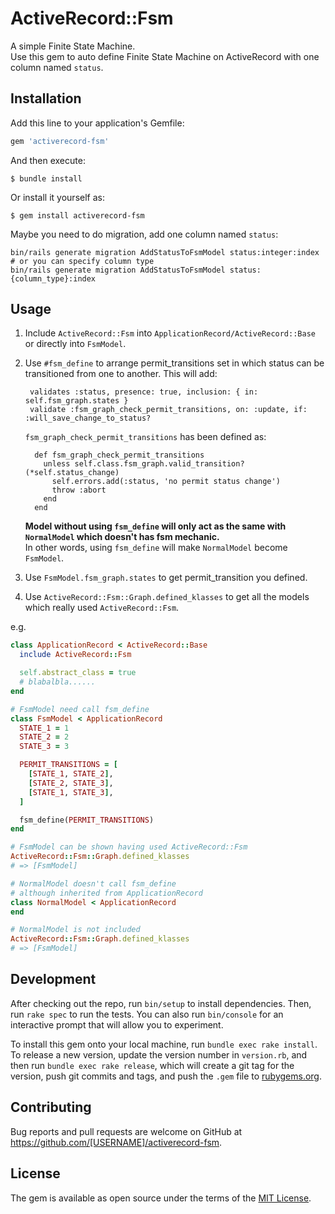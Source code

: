 # ActiveRecord::Fsm

A simple Finite State Machine.  
Use this gem to auto define Finite State Machine on ActiveRecord with one column named `status`.

## Installation

Add this line to your application's Gemfile:

```ruby
gem 'activerecord-fsm'
```

And then execute:

    $ bundle install

Or install it yourself as:

    $ gem install activerecord-fsm

Maybe you need to do migration, add one column named `status`:

    bin/rails generate migration AddStatusToFsmModel status:integer:index  
    # or you can specify column type
    bin/rails generate migration AddStatusToFsmModel status:{column_type}:index

## Usage

1. Include `ActiveRecord::Fsm` into `ApplicationRecord/ActiveRecord::Base` or directly into `FsmModel`.  
2. Use `#fsm_define` to arrange permit_transitions set in which status can be transitioned from one to another. This will add:
    
        validates :status, presence: true, inclusion: { in: self.fsm_graph.states }
        validate :fsm_graph_check_permit_transitions, on: :update, if: :will_save_change_to_status?

    `fsm_graph_check_permit_transitions` has been defined as:
    ```
      def fsm_graph_check_permit_transitions
        unless self.class.fsm_graph.valid_transition?(*self.status_change)
          self.errors.add(:status, 'no permit status change')
          throw :abort
        end
      end
    ```
    **Model without using `fsm_define` will only act as the same with `NormalModel` which doesn't has fsm mechanic.**  
    In other words, using `fsm_define` will make `NormalModel` become `FsmModel`.

3. Use `FsmModel.fsm_graph.states` to get permit_transition you defined.
4. Use `ActiveRecord::Fsm::Graph.defined_klasses` to get all the models which really used `ActiveRecord::Fsm`.

e.g.  

```ruby
class ApplicationRecord < ActiveRecord::Base
  include ActiveRecord::Fsm

  self.abstract_class = true
  # blabalbla......
end

# FsmModel need call fsm_define
class FsmModel < ApplicationRecord
  STATE_1 = 1
  STATE_2 = 2
  STATE_3 = 3

  PERMIT_TRANSITIONS = [
    [STATE_1, STATE_2],
    [STATE_2, STATE_3],
    [STATE_1, STATE_3],
  ]

  fsm_define(PERMIT_TRANSITIONS)
end

# FsmModel can be shown having used ActiveRecord::Fsm
ActiveRecord::Fsm::Graph.defined_klasses
# => [FsmModel]

# NormalModel doesn't call fsm_define
# although inherited from ApplicationRecord
class NormalModel < ApplicationRecord
end

# NormalModel is not included
ActiveRecord::Fsm::Graph.defined_klasses
# => [FsmModel]
```

## Development

After checking out the repo, run `bin/setup` to install dependencies. Then, run `rake spec` to run the tests. You can also run `bin/console` for an interactive prompt that will allow you to experiment.

To install this gem onto your local machine, run `bundle exec rake install`. To release a new version, update the version number in `version.rb`, and then run `bundle exec rake release`, which will create a git tag for the version, push git commits and tags, and push the `.gem` file to [rubygems.org](https://rubygems.org).

## Contributing

Bug reports and pull requests are welcome on GitHub at https://github.com/[USERNAME]/activerecord-fsm.


## License

The gem is available as open source under the terms of the [MIT License](https://opensource.org/licenses/MIT).
